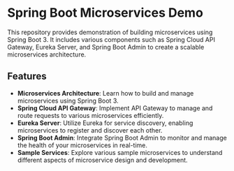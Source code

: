 # Spring Boot Microservices Demo

This repository provides demonstration of building microservices using Spring Boot 3. It includes various components such as Spring Cloud API Gateway, Eureka Server, and Spring Boot Admin to create a scalable microservices architecture.

## Features

- **Microservices Architecture**: Learn how to build and manage microservices using Spring Boot 3.
- **Spring Cloud API Gateway**: Implement API Gateway to manage and route requests to various microservices efficiently.
- **Eureka Server**: Utilize Eureka for service discovery, enabling microservices to register and discover each other.
- **Spring Boot Admin**: Integrate Spring Boot Admin to monitor and manage the health of your microservices in real-time.
- **Sample Services**: Explore various sample microservices to understand different aspects of microservice design and development.
